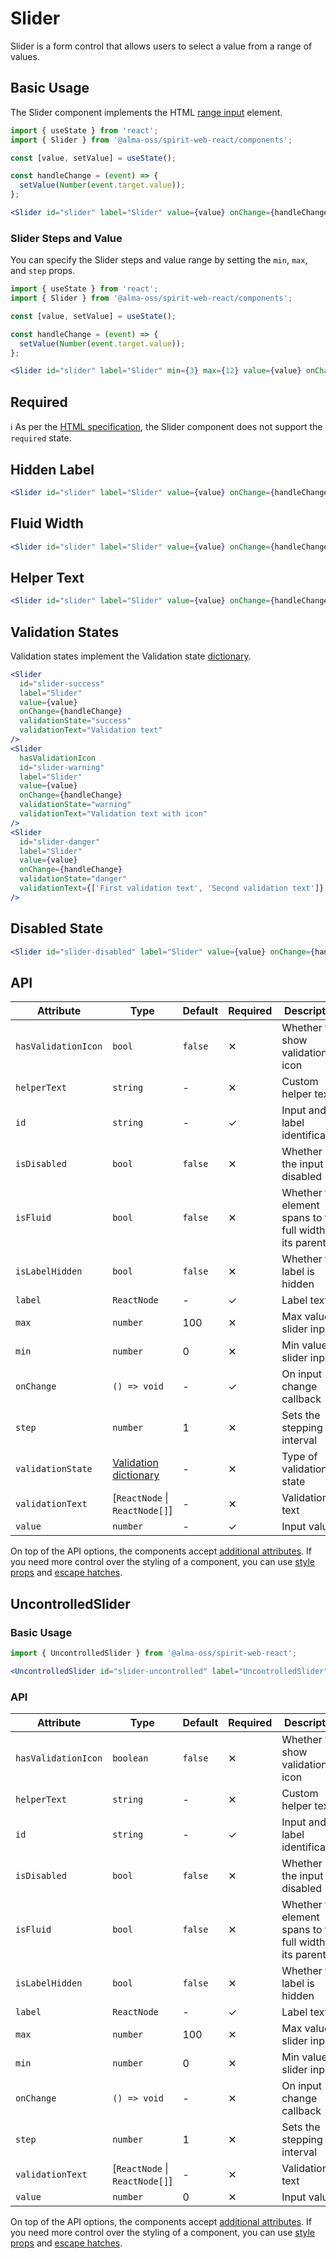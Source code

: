 # Slider

Slider is a form control that allows users to select a value from a range of values.

## Basic Usage

The Slider component implements the HTML [range input][mdn-range] element.

```jsx
import { useState } from 'react';
import { Slider } from '@alma-oss/spirit-web-react/components';

const [value, setValue] = useState();

const handleChange = (event) => {
  setValue(Number(event.target.value));
};

<Slider id="slider" label="Slider" value={value} onChange={handleChange} />;
```

### Slider Steps and Value

You can specify the Slider steps and value range by setting the `min`, `max`, and `step` props.

```jsx
import { useState } from 'react';
import { Slider } from '@alma-oss/spirit-web-react/components';

const [value, setValue] = useState();

const handleChange = (event) => {
  setValue(Number(event.target.value));
};

<Slider id="slider" label="Slider" min={3} max={12} value={value} onChange={handleChange} />;
```

## Required

ℹ️ As per the [HTML specification][html-spec-range], the Slider component does not support the `required` state.

## Hidden Label

```jsx
<Slider id="slider" label="Slider" value={value} onChange={handleChange} isLabelHidden />
```

## Fluid Width

```jsx
<Slider id="slider" label="Slider" value={value} onChange={handleChange} isFluid />
```

## Helper Text

```jsx
<Slider id="slider" label="Slider" value={value} onChange={handleChange} helperText="Helper text" />
```

## Validation States

Validation states implement the Validation state [dictionary][dictionary-validation].

```jsx
<Slider
  id="slider-success"
  label="Slider"
  value={value}
  onChange={handleChange}
  validationState="success"
  validationText="Validation text"
/>
<Slider
  hasValidationIcon
  id="slider-warning"
  label="Slider"
  value={value}
  onChange={handleChange}
  validationState="warning"
  validationText="Validation text with icon"
/>
<Slider
  id="slider-danger"
  label="Slider"
  value={value}
  onChange={handleChange}
  validationState="danger"
  validationText={['First validation text', 'Second validation text']}
/>
```

## Disabled State

```jsx
<Slider id="slider-disabled" label="Slider" value={value} onChange={handleChange} isDisabled />
```

## API

| Attribute           | Type                                           | Default | Required | Description                                               |
| ------------------- | ---------------------------------------------- | ------- | -------- | --------------------------------------------------------- |
| `hasValidationIcon` | `bool`                                         | `false` | ✕        | Whether to show validation icon                           |
| `helperText`        | `string`                                       | -       | ✕        | Custom helper text                                        |
| `id`                | `string`                                       | -       | ✓        | Input and label identification                            |
| `isDisabled`        | `bool`                                         | `false` | ✕        | Whether is the input disabled                             |
| `isFluid`           | `bool`                                         | `false` | ✕        | Whether the element spans to the full width of its parent |
| `isLabelHidden`     | `bool`                                         | `false` | ✕        | Whether the label is hidden                               |
| `label`             | `ReactNode`                                    | -       | ✓        | Label text                                                |
| `max`               | `number`                                       | 100     | ✕        | Max value of slider input                                 |
| `min`               | `number`                                       | 0       | ✕        | Min value of slider input                                 |
| `onChange`          | `() => void`                                   | -       | ✓        | On input change callback                                  |
| `step`              | `number`                                       | 1       | ✕        | Sets the stepping interval                                |
| `validationState`   | [Validation dictionary][dictionary-validation] | -       | ✕        | Type of validation state                                  |
| `validationText`    | \[`ReactNode` \| `ReactNode[]`]                | -       | ✕        | Validation text                                           |
| `value`             | `number`                                       | -       | ✓        | Input value                                               |

On top of the API options, the components accept [additional attributes][readme-additional-attributes].
If you need more control over the styling of a component, you can use [style props][readme-style-props]
and [escape hatches][readme-escape-hatches].

## UncontrolledSlider

### Basic Usage

```jsx
import { UncontrolledSlider } from '@alma-oss/spirit-web-react';

<UncontrolledSlider id="slider-uncontrolled" label="UncontrolledSlider" />;
```

### API

| Attribute           | Type                            | Default | Required | Description                                               |
| ------------------- | ------------------------------- | ------- | -------- | --------------------------------------------------------- |
| `hasValidationIcon` | `boolean`                       | `false` | ✕        | Whether to show validation icon                           |
| `helperText`        | `string`                        | -       | ✕        | Custom helper text                                        |
| `id`                | `string`                        | -       | ✓        | Input and label identification                            |
| `isDisabled`        | `bool`                          | `false` | ✕        | Whether is the input disabled                             |
| `isFluid`           | `bool`                          | `false` | ✕        | Whether the element spans to the full width of its parent |
| `isLabelHidden`     | `bool`                          | `false` | ✕        | Whether the label is hidden                               |
| `label`             | `ReactNode`                     | -       | ✓        | Label text                                                |
| `max`               | `number`                        | 100     | ✕        | Max value of slider input                                 |
| `min`               | `number`                        | 0       | ✕        | Min value of slider input                                 |
| `onChange`          | `() => void`                    | -       | ✕        | On input change callback                                  |
| `step`              | `number`                        | 1       | ✕        | Sets the stepping interval                                |
| `validationText`    | \[`ReactNode` \| `ReactNode[]`] | -       | ✕        | Validation text                                           |
| `value`             | `number`                        | 0       | ✕        | Input value                                               |

On top of the API options, the components accept [additional attributes][readme-additional-attributes].
If you need more control over the styling of a component, you can use [style props][readme-style-props]
and [escape hatches][readme-escape-hatches].

[dictionary-validation]: https://github.com/lmc-eu/spirit-design-system/blob/main/docs/DICTIONARIES.md#validation
[html-spec-range]: https://html.spec.whatwg.org/multipage/input.html#range-state-(type=range)
[mdn-range]: https://developer.mozilla.org/en-US/docs/Web/HTML/Element/input/range
[readme-additional-attributes]: https://github.com/lmc-eu/spirit-design-system/blob/main/packages/web-react/README.md#additional-attributes
[readme-escape-hatches]: https://github.com/lmc-eu/spirit-design-system/blob/main/packages/web-react/README.md#escape-hatches
[readme-style-props]: https://github.com/lmc-eu/spirit-design-system/blob/main/packages/web-react/README.md#style-props

